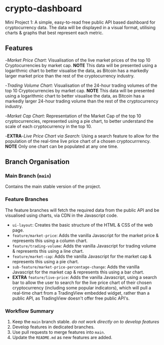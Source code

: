 # crypto-dashboard

Mini Project 1: A simple, easy-to-read free public API based dashboard for cryptocurrency data. The data will be displayed in a visual format, utilising charts & graphs that best represent each metric.

## Features

-_Market Price Chart_: Visualisation of the live market prices of the top 10 Cryptocurrencies by market cap. **NOTE** This data will be presented using a logarithmic chart to better visualise the data, as Bitcoin has a markedly larger market price than the rest of the cryptocurrency industry.

-_Trading Volume Chart_: Visualisation of the 24-hour trading volumes of the top 10 Cryptocurrencies by market cap. **NOTE** This data will be presented using a logarithmic chart to better visualise the data, as Bitcoin has a markedly larger 24-hour trading volume than the rest of the cryptocurrency industry.

-_Market Cap Chart_: Representation of the Market Cap of the top 10 cryptocurrencies, represented using a pie chart, to better understand the scale of each cryptocurrency in the top 10.

-**EXTRA**-_Live Price Chart via Search_: Using a search feature to allow for the population of the real-time live price chart of a chosen cryptocurrrency. **NOTE** Only one chart can be populated at any one time.

## Branch Organisation

### Main Branch (`main`)

Contains the main stable version of the project.

### Feature Branches

The feature branches will fetch the required data from the public API and be visualised using charts, via CDN in the Javascript code.

- `ui-layout`: Creates the basic structure of the HTML & CSS of the web page.
- `feature/market-price`: Adds the vanilla Javascript for the market price & represents this using a column chart.
- `feature/trading-volume`: Adds the vanilla Javascript for trading volume & represents this using a line chart.
- `feature/market-cap`: Adds the vanilla Javascript for the market cap & represents this using a pie chart.
- `sub-feature/market-price-percentage-change`: Adds the vanilla Javascript for the market cap & represents this using a bar chart.
- **EXTRA** `feature/live-price`: Adds the vanilla Javascript, using a search bar to allow the user to search for the live price chart of their chosen cryptocurrency (including some popular indicators), which will pull a real-time chart from a TradingView embedded widget, rather than a public API, as TradingView doesn't offer free public API's.

### **Workflow Summary**

1. Keep the `main` branch stable. _do not work directly on to develop features_
2. Develop features in dedicated branches.
3. Use pull requests to merge features into `main`.
4. Update the `README.md` as new features are added.
